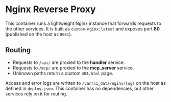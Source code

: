 # Nginx Reverse Proxy

This container runs a lightweight Nginx instance that forwards requests to the other services.
It is built as `custom-nginx:latest` and exposes port **80** (published on the host as `8081`).

## Routing

- Requests to `/api/` are proxied to the **handler** service.
- Requests to `/mcp/` are proxied to the **mcp_server** service.
- Unknown paths return a custom `404.html` page.

Access and error logs are written to `/var/ci_data/nginx/logs` on the host as defined in `deploy.json`.
This container has no dependencies, but other services rely on it for routing.

